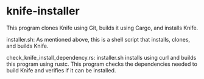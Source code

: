 # knife-installer

This program clones Knife using Git, builds it using Cargo, and installs Knife.

installer.sh: As mentioned above, this is a shell script that installs, clones, and builds Knife.

check_knife_install_dependency.rs: installer.sh installs using curl and builds this program using rustc.
This program checks the dependencies needed to build Knife and verifies if it can be installed.
